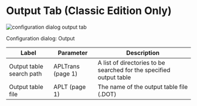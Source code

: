 # Output Tab (Classic Edition Only)

![configuration dialog output tab](site:img/configuration-dialog-output-tab.png)

Configuration dialog: Output

| Label | Parameter | Description |
| --- | --- | ---  |
| Output table search path | APLTrans (page 1) | A list of directories to be searched for the specified output table |
| Output table file | APLT (page 1) | The name of the output table file (.DOT) |
